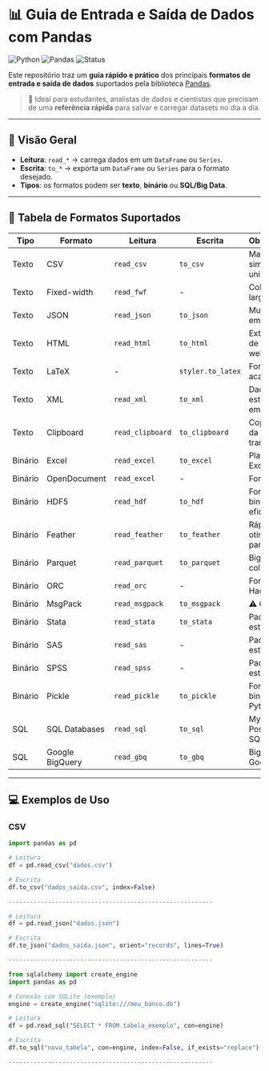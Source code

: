 # 📊 Guia de Entrada e Saída de Dados com Pandas

![Python](https://img.shields.io/badge/Python-3.9%2B-blue?logo=python)
![Pandas](https://img.shields.io/badge/Pandas-2.0%2B-green?logo=pandas)
![Status](https://img.shields.io/badge/Status-Ativo-success)

Este repositório traz um **guia rápido e prático** dos principais **formatos de entrada e saída de dados** suportados pela biblioteca [Pandas](https://pandas.pydata.org/).  

> 🎯 Ideal para estudantes, analistas de dados e cientistas que precisam de uma **referência rápida** para salvar e carregar datasets no dia a dia.

---

## 📌 Visão Geral

- **Leitura**: `read_*` → carrega dados em um `DataFrame` ou `Series`.
- **Escrita**: `to_*` → exporta um `DataFrame` ou `Series` para o formato desejado.
- **Tipos**: os formatos podem ser **texto**, **binário** ou **SQL/Big Data**.

---

## 📑 Tabela de Formatos Suportados

| Tipo     | Formato         | Leitura           | Escrita            | Observações                          |
|----------|-----------------|-------------------|--------------------|--------------------------------------|
| Texto    | CSV             | `read_csv`        | `to_csv`           | Mais usado, simples e universal       |
| Texto    | Fixed-width     | `read_fwf`        | -                  | Colunas com largura fixa              |
| Texto    | JSON            | `read_json`       | `to_json`          | Muito usado em APIs                   |
| Texto    | HTML            | `read_html`       | `to_html`          | Extrai tabelas de páginas web         |
| Texto    | LaTeX           | -                 | `styler.to_latex`  | Formatos acadêmicos                   |
| Texto    | XML             | `read_xml`        | `to_xml`           | Dados estruturados em tags            |
| Texto    | Clipboard       | `read_clipboard`  | `to_clipboard`     | Copia/cola da área de transferência   |
| Binário  | Excel           | `read_excel`      | `to_excel`         | Planilhas do Excel                    |
| Binário  | OpenDocument    | `read_excel`      | -                  | Formato ODS                           |
| Binário  | HDF5            | `read_hdf`        | `to_hdf`           | Formato binário eficiente             |
| Binário  | Feather         | `read_feather`    | `to_feather`       | Rápido, otimizado para pandas         |
| Binário  | Parquet         | `read_parquet`    | `to_parquet`       | Big Data, colunar                     |
| Binário  | ORC             | `read_orc`        | -                  | Formato Hadoop                        |
| Binário  | MsgPack         | `read_msgpack`    | `to_msgpack`       | ⚠️ Obsoleto                           |
| Binário  | Stata           | `read_stata`      | `to_stata`         | Pacote estatístico                    |
| Binário  | SAS             | `read_sas`        | -                  | Pacote estatístico                    |
| Binário  | SPSS            | `read_spss`       | -                  | Pacote estatístico                    |
| Binário  | Pickle          | `read_pickle`     | `to_pickle`        | Formato binário do Python             |
| SQL      | SQL Databases   | `read_sql`        | `to_sql`           | MySQL, PostgreSQL, SQLite...          |
| SQL      | Google BigQuery | `read_gbq`        | `to_gbq`           | Big Data no Google Cloud              |

---

## 💻 Exemplos de Uso

### CSV
```python
import pandas as pd

# Leitura
df = pd.read_csv("dados.csv")

# Escrita
df.to_csv("dados_saida.csv", index=False)

---------------------------------------------------------

# Leitura
df = pd.read_json("dados.json")

# Escrita
df.to_json("dados_saida.json", orient="records", lines=True)

---------------------------------------------------------

from sqlalchemy import create_engine
import pandas as pd

# Conexão com SQLite (exemplo)
engine = create_engine("sqlite:///meu_banco.db")

# Leitura
df = pd.read_sql("SELECT * FROM tabela_exemplo", con=engine)

# Escrita
df.to_sql("nova_tabela", con=engine, index=False, if_exists="replace")

---------------------------------------------------------



